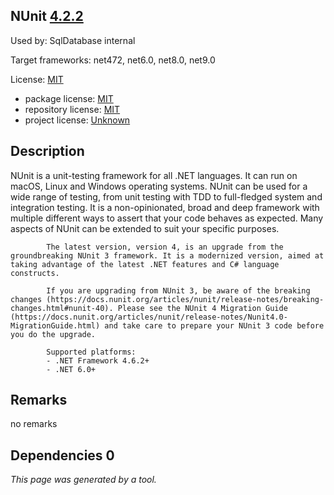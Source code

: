 NUnit [4.2.2](https://www.nuget.org/packages/NUnit/4.2.2)
--------------------

Used by: SqlDatabase internal

Target frameworks: net472, net6.0, net8.0, net9.0

License: [MIT](../../../../licenses/mit) 

- package license: [MIT](https://licenses.nuget.org/MIT) 
- repository license: [MIT](https://github.com/nunit/nunit) 
- project license: [Unknown](https://nunit.org/) 

Description
-----------
NUnit is a unit-testing framework for all .NET languages.
            It can run on macOS, Linux and Windows operating systems.
            NUnit can be used for a wide range of testing, from unit testing with TDD to full-fledged system and integration testing.
            It is a non-opinionated, broad and deep framework with multiple different ways to assert that your code behaves as expected. Many aspects of NUnit can be extended to suit your specific purposes.

            The latest version, version 4, is an upgrade from the groundbreaking NUnit 3 framework. It is a modernized version, aimed at taking advantage of the latest .NET features and C# language constructs.

            If you are upgrading from NUnit 3, be aware of the breaking changes (https://docs.nunit.org/articles/nunit/release-notes/breaking-changes.html#nunit-40). Please see the NUnit 4 Migration Guide (https://docs.nunit.org/articles/nunit/release-notes/Nunit4.0-MigrationGuide.html) and take care to prepare your NUnit 3 code before you do the upgrade.

            Supported platforms:
            - .NET Framework 4.6.2+
            - .NET 6.0+

Remarks
-----------
no remarks


Dependencies 0
-----------


*This page was generated by a tool.*